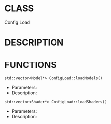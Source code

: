 # CLASS
Config Load

# DESCRIPTION

# FUNCTIONS
`std::vector<Model*> ConfigLoad::loadModels()`
- Parameters:
- Description: 


`std::vector<Shader*> ConfigLoad::loadShaders()`
- Parameters:
- Description: 